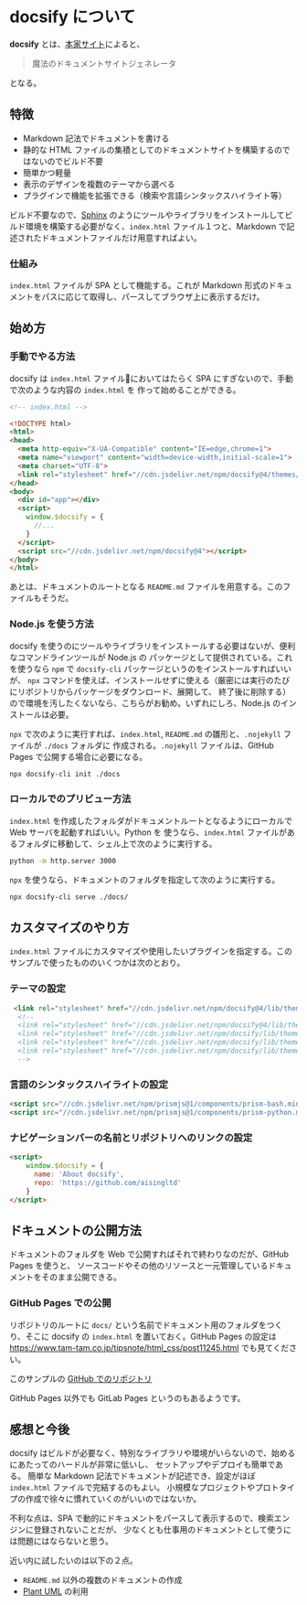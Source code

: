 # docsify について

**docsify** とは、[本家サイト](https://docsify.js.org/#/)によると、

> 魔法のドキュメントサイトジェネレータ

となる。

## 特徴

- Markdown 記法でドキュメントを書ける
- 静的な HTML ファイルの集積としてのドキュメントサイトを構築するのではないのでビルド不要
- 簡単かつ軽量
- 表示のデザインを複数のテーマから選べる
- プラグインで機能を拡張できる（検索や言語シンタックスハイライト等）

ビルド不要なので、[Sphinx](https://www.sphinx-doc.org/ja/master/) のようにツールやライブラリをインストールしてビルド環境を構築する必要がなく、`index.html` ファイル１つと、Markdown で記述されたドキュメントファイルだけ用意すればよい。

### 仕組み

`index.html` ファイルが SPA として機能する。これが Markdown 形式のドキュメントをパスに応じて取得し、パースしてブラウザ上に表示するだけ。

## 始め方
### 手動でやる方法

docsify は `index.html` ファイルにおいてはたらく SPA にすぎないので、手動で次のような内容の `index.html` を
作って始めることができる。

```html
<!-- index.html -->

<!DOCTYPE html>
<html>
<head>
  <meta http-equiv="X-UA-Compatible" content="IE=edge,chrome=1">
  <meta name="viewport" content="width=device-width,initial-scale=1">
  <meta charset="UTF-8">
  <link rel="stylesheet" href="//cdn.jsdelivr.net/npm/docsify@4/themes/vue.css" />
</head>
<body>
  <div id="app"></div>
  <script>
    window.$docsify = {
      //...
    }
  </script>
  <script src="//cdn.jsdelivr.net/npm/docsify@4"></script>
</body>
</html>
```

あとは、ドキュメントのルートとなる `README.md` ファイルを用意する。このファイルもそうだ。

### Node.js を使う方法

docsify を使うのにツールやライブラリをインストールする必要はないが、便利なコマンドラインツールが Node.js の
パッケージとして提供されている。これを使うなら `npm` で `docsify-cli` パッケージというのをインストールすればいいが、
`npx` コマンドを使えば、インストールせずに使える（厳密には実行のたびにリポジトリからパッケージをダウンロード、展開して、
終了後に削除する）ので環境を汚したくないなら、こちらがお勧め。いずれにしろ、Node.js のインストールは必要。

`npx` で次のように実行すれば、`index.html`, `README.md` の雛形と、`.nojekyll` ファイルが `./docs` フォルダに
作成される。`.nojekyll` ファイルは、GitHub Pages で公開する場合に必要になる。

```bash
npx docsify-cli init ./docs
```

### ローカルでのプリビュー方法

`index.html` を作成したフォルダがドキュメントルートとなるようにローカルで Web サーバを起動すればいい。Python を
使うなら、`index.html` ファイルがあるフォルダに移動して、シェル上で次のように実行する。

```bash
python -m http.server 3000
```

`npx` を使うなら、ドキュメントのフォルダを指定して次のように実行する。

```bash
npx docsify-cli serve ./docs/
```

## カスタマイズのやり方

`index.html` ファイルにカスタマイズや使用したいプラグインを指定する。このサンプルで使ったもののいくつかは次のとおり。

### テーマの設定

```html
 <link rel="stylesheet" href="//cdn.jsdelivr.net/npm/docsify@4/lib/themes/vue.css">
  <!--
  <link rel="stylesheet" href="//cdn.jsdelivr.net/npm/docsify@4/lib/themes/vue.css">
  <link rel="stylesheet" href="//cdn.jsdelivr.net/npm/docsify/lib/themes/buble.css">
  <link rel="stylesheet" href="//cdn.jsdelivr.net/npm/docsify/lib/themes/dark.css">
  <link rel="stylesheet" href="//cdn.jsdelivr.net/npm/docsify/lib/themes/pure.css">
  -->
```

### 言語のシンタックスハイライトの設定

```html
<script src="//cdn.jsdelivr.net/npm/prismjs@1/components/prism-bash.min.js"></script>
<script src="//cdn.jsdelivr.net/npm/prismjs@1/components/prism-python.min.js"></script>
```

### ナビゲーションバーの名前とリポジトリへのリンクの設定

```html
<script>
    window.$docsify = {
      name: 'About docsify',
      repo: 'https://github.com/aisingltd'
    }
</script>
```

## ドキュメントの公開方法

ドキュメントのフォルダを Web で公開すればそれで終わりなのだが、GitHub Pages を使うと、
ソースコードやその他のリソースと一元管理しているドキュメントをそのまま公開できる。

### GitHub Pages での公開

リポジトリのルートに `docs/` という名前でドキュメント用のフォルダをつくり、そこに
docsify の `index.html` を置いておく。GitHub Pages の設定は https://www.tam-tam.co.jp/tipsnote/html_css/post11245.html でも見てください。

このサンプルの [GitHub でのリポジトリ](https://github.com/fortune/First_step_to_docsify)

GitHub Pages 以外でも GitLab Pages というのもあるようです。


## 感想と今後

docsify はビルドが必要なく、特別なライブラリや環境がいらないので、始めるにあたってのハードルが非常に低いし、
セットアップやデプロイも簡単である。
簡単な Markdown 記法でドキュメントが記述でき、設定がほぼ `index.html` ファイルで完結するのもよい。
小規模なプロジェクトやプロトタイプの作成で徐々に慣れていくのがいいのではないか。

不利な点は、SPA で動的にドキュメントをパースして表示するので、検索エンジンに登録されないことだが、
少なくとも仕事用のドキュメントとして使うには問題にはならないと思う。

近い内に試したいのは以下の２点。

- `README.md` 以外の複数のドキュメントの作成
- [Plant UML](https://ja.wikipedia.org/wiki/PlantUML) の利用
